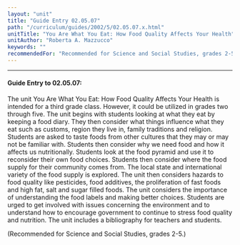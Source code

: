 ```yaml
---
layout: "unit"
title: "Guide Entry 02.05.07"
path: "/curriculum/guides/2002/5/02.05.07.x.html"
unitTitle: "You Are What You Eat: How Food Quality Affects Your Health"
unitAuthor: "Roberta A. Mazzucco"
keywords: ""
recommendedFor: "Recommended for Science and Social Studies, grades 2-5."
---
```

<body>
<hr/>
 <h4>
  Guide Entry to 02.05.07:
 </h4>
 <p>
  The unit You Are What You Eat: How Food Quality Affects Your Health is intended for a third grade class. However, it could be utilized in grades two through five. The unit begins with students looking at what they eat by keeping a food diary. They then consider what things influence what they eat such as customs, region they live in, family traditions and religion. Students are asked to taste foods from other cultures that they may or may not be familiar with. Students then consider why we need food and how it affects us nutritionally. Students look at the food pyramid and use it to reconsider their own food choices. Students then consider where the food supply for their community comes from. The local state and international variety of the food supply is explored. The unit then considers hazards to food quality like pesticides, food additives, the proliferation of fast foods and high fat, salt and sugar filled foods. The unit considers the importance of understanding the food labels and making better choices. Students are urged to get involved with issues concerning the environment and to understand how to encourage government to continue to stress food quality and nutrition. The unit includes a bibliography for teachers and students.
 </p>
<p>
  (Recommended for Science and Social Studies, grades 2-5.)
 </p>

</body>